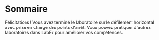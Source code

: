 # Sommaire

Félicitations ! Vous avez terminé le laboratoire sur le défilement horizontal avec prise en charge des points d'arrêt. Vous pouvez pratiquer d'autres laboratoires dans LabEx pour améliorer vos compétences.
